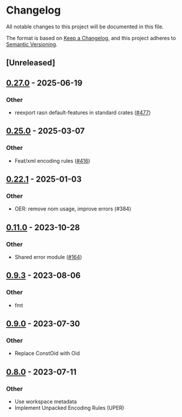 # Changelog
All notable changes to this project will be documented in this file.

The format is based on [Keep a Changelog](https://keepachangelog.com/en/1.0.0/),
and this project adheres to [Semantic Versioning](https://semver.org/spec/v2.0.0.html).

## [Unreleased]

## [0.27.0](https://github.com/librasn/rasn/compare/rasn-mib-v0.26.6...rasn-mib-v0.27.0) - 2025-06-19

### Other

- reexport rasn default-features in standard crates ([#477](https://github.com/librasn/rasn/pull/477))

## [0.25.0](https://github.com/librasn/rasn/compare/rasn-mib-v0.24.0...rasn-mib-v0.25.0) - 2025-03-07

### Other

- Feat/xml encoding rules ([#416](https://github.com/librasn/rasn/pull/416))

## [0.22.1](https://github.com/librasn/rasn/compare/rasn-mib-v0.22.0...rasn-mib-v0.22.1) - 2025-01-03

### Other

- OER: remove nom usage, improve errors (#384)

## [0.11.0](https://github.com/XAMPPRocky/rasn/compare/rasn-mib-v0.10.6...rasn-mib-v0.11.0) - 2023-10-28

### Other
- Shared error module ([#164](https://github.com/XAMPPRocky/rasn/pull/164))

## [0.9.3](https://github.com/XAMPPRocky/rasn/compare/rasn-mib-v0.9.2...rasn-mib-v0.9.3) - 2023-08-06

### Other
- fmt

## [0.9.0](https://github.com/XAMPPRocky/rasn/compare/rasn-mib-v0.8.2...rasn-mib-v0.9.0) - 2023-07-30

### Other
- Replace ConstOid with Oid

## [0.8.0](https://github.com/XAMPPRocky/rasn/compare/rasn-mib-v0.7.0...rasn-mib-v0.8.0) - 2023-07-11

### Other
- Use workspace metadata
- Implement Unpacked Encoding Rules (UPER)
